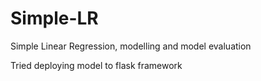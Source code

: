 # Simple-LR
Simple Linear Regression, modelling and model evaluation

Tried deploying model to flask framework